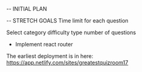 -- INITIAL PLAN

-- STRETCH GOALS
Time limit for each question

Select category
difficulty
type
number of questions

- Implement react router


The earliest deployment is in here: https://app.netlify.com/sites/greatestquizroom17 
